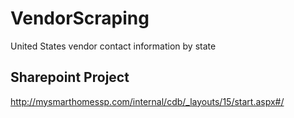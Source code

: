 # VendorScraping
United States vendor contact information by state

Sharepoint Project
-----------
http://mysmarthomessp.com/internal/cdb/_layouts/15/start.aspx#/
